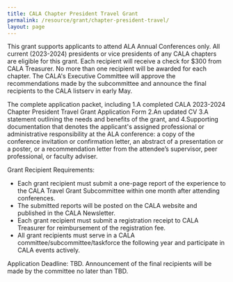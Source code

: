 ```yaml
---
title: CALA Chapter President Travel Grant
permalink: /resource/grant/chapter-president-travel/
layout: page
---
```


This grant supports applicants to attend ALA Annual Conferences only. All current (2023-2024)
presidents or vice presidents of any CALA chapters are eligible for this grant. Each recipient will
receive a check for $300 from CALA Treasurer. No more than one recipient will be awarded for
each chapter. The CALA&#39;s Executive Committee will approve the recommendations made by the
subcommittee and announce the final recipients to the CALA listserv in early May.

The complete application packet, including
  1.A completed CALA 2023-2024 Chapter President Travel Grant Application Form
  2.An updated CV
  3.A statement outlining the needs and benefits of the grant, and
  4.Supporting documentation that denotes the applicant&#39;s assigned professional or administrative responsibility at the ALA conference: a copy of the conference invitation or confirmation letter, an abstract of a presentation or a poster, or a recommendation letter from the attendee’s supervisor, peer professional, or faculty adviser.

Grant Recipient Requirements:
  - Each grant recipient must submit a one-page report of the experience to the CALA Travel Grant Subcommittee within one month after attending conferences.
  - The submitted reports will be posted on the CALA website and published in the CALA Newsletter.
  - Each grant recipient must submit a registration receipt to CALA Treasurer for reimbursement of the registration fee.
  - All grant recipients must serve in a CALA committee/subcommittee/taskforce the following year and participate in CALA events actively.

Application Deadline: TBD. Announcement of the final recipients will be made by the committee no later than TBD.

